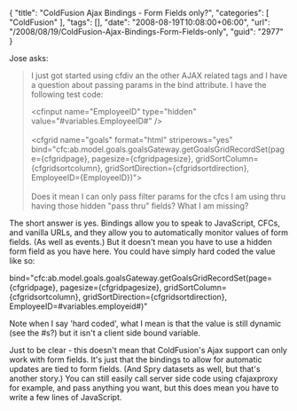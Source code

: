 {
	"title": "ColdFusion Ajax Bindings - Form Fields only?",
	"categories": [
		"ColdFusion"
	],
	"tags": [],
	"date": "2008-08-19T10:08:00+06:00",
	"url": "/2008/08/19/ColdFusion-Ajax-Bindings-Form-Fields-only",
	"guid": "2977"
}

Jose asks:

<blockquote>
<p>
I just got started using cfdiv an the other AJAX related tags and I have a question about passing params in the bind attribute. I have the following test code:

&lt;cfinput name="EmployeeID" type="hidden" value="#variables.EmployeeID#" /&gt;<br />
<br />
&lt;cfgrid name="goals" format="html" striperows="yes" 
bind="cfc:ab.model.goals.goalsGateway.getGoalsGridRecordSet(page={cfgridpage}, pagesize={cfgridpagesize}, gridSortColumn={cfgridsortcolumn}, gridSortDirection={cfgridsortdirection}, EmployeeID={EmployeeID})"&gt;<br />
<br />
Does it mean I can only pass filter params for the cfcs I am using thru having those hidden "pass thru" fields? What I am missing?
</p>
</blockquote>
<!--more-->
The short answer is yes. Bindings allow you to speak to JavaScript, CFCs, and vanilla URLs, and they allow you to automatically monitor values of form fields. (As well as events.) But it doesn't mean you have to use a hidden form field as you have here. You could have simply hard coded the value like so:

bind="cfc:ab.model.goals.goalsGateway.getGoalsGridRecordSet(page={cfgridpage}, pagesize={cfgridpagesize}, gridSortColumn={cfgridsortcolumn}, gridSortDirection={cfgridsortdirection}, EmployeeID=#variables.employeid#)"

Note when I say 'hard coded', what I mean is that the value is still dynamic (see the #s?) but it isn't a client side bound variable. 

Just to be clear - this doesn't mean that ColdFusion's Ajax support can only work with form fields. It's just that the bindings to allow for automatic updates are tied to form fields. (And Spry datasets as well, but that's another story.) You can still easily call server side code using cfajaxproxy for example, and pass anything you want, but this does mean you have to write a few lines of JavaScript.